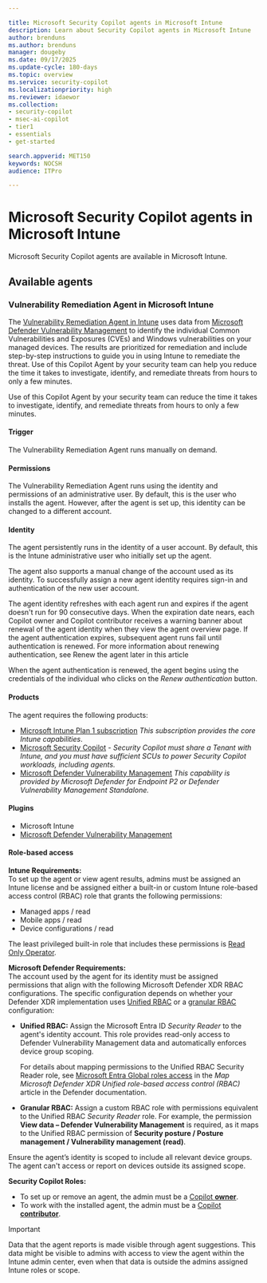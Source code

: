 ```yaml
---

title: Microsoft Security Copilot agents in Microsoft Intune
description: Learn about Security Copilot agents in Microsoft Intune
author: brenduns
ms.author: brenduns
manager: dougeby
ms.date: 09/17/2025
ms.update-cycle: 180-days
ms.topic: overview
ms.service: security-copilot
ms.localizationpriority: high
ms.reviewer: idaewor
ms.collection:
- security-copilot
- msec-ai-copilot
- tier1
- essentials
- get-started

search.appverid: MET150
keywords: NOCSH
audience: ITPro

---
```


# Microsoft Security Copilot agents in Microsoft Intune

Microsoft Security Copilot agents are available in Microsoft Intune.

## Available agents

### Vulnerability Remediation Agent in Microsoft Intune

The [Vulnerability Remediation Agent in Intune](../protect/vulnerability-remediation-agent.md) uses data from [Microsoft Defender Vulnerability Management](/defender-vulnerability-management/defender-vulnerability-management) to identify the individual Common Vulnerabilities and Exposures (CVEs) and Windows vulnerabilities on your managed devices. The results are prioritized for remediation and include step-by-step instructions to guide you in using Intune to remediate the threat. Use of this Copilot Agent by your security team can help you reduce the time it takes to investigate, identify, and remediate threats from hours to only a few minutes.

Use of this Copilot Agent by your security team can reduce the time it takes to investigate, identify, and remediate threats from hours to only a few minutes.

#### Trigger

The Vulnerability Remediation Agent runs manually on demand.

#### Permissions

The Vulnerability Remediation Agent runs using the identity and permissions of an administrative user. By default, this is the user who installs the agent. However, after the agent is set up, this identity can be changed to a different account.

#### Identity

The agent persistently runs in the identity of a user account. By default, this is the Intune administrative user who initially set up the agent.

The agent also supports a manual change of the account used as its identity. To successfully assign a new agent identity requires sign-in and authentication of the new user account.

The agent identity refreshes with each agent run and expires if the agent doesn't run for 90 consecutive days. When the expiration date nears, each Copilot owner and Copilot contributor receives a warning banner about renewal of the agent identity when they view the agent overview page. If the agent authentication expires, subsequent agent runs fail until authentication is renewed. For more information about renewing authentication, see Renew the agent later in this article

When the agent authentication is renewed, the agent begins using the credentials of the individual who clicks on the *Renew authentication* button.

#### Products

The agent requires the following products:

- [Microsoft Intune Plan 1 subscription](https://www.microsoft.com/security/business/microsoft-intune-pricing?msockid=2da59cedebdd644e10a289a7ea67657a) *This subscription provides the core Intune capabilities*.
- [Microsoft Security Copilot](/copilot/security/microsoft-security-copilot) - *Security Copilot must share a Tenant with Intune, and you must have sufficient SCUs to power Security Copilot workloads, including agents.*
- [Microsoft Defender Vulnerability Management](../protect/advanced-threat-protection.md) *This capability is provided by Microsoft Defender for Endpoint P2 or Defender Vulnerability Management Standalone.*

#### Plugins

- Microsoft Intune
- [Microsoft Defender Vulnerability Management](/defender-vulnerability-management/defender-vulnerability-management)

#### Role-based access
**Intune Requirements:**  
To set up the agent or view agent results, admins must be assigned an Intune license and be assigned either a built-in or custom Intune role-based access control (RBAC) role that grants the following permissions:

- Managed apps / read
- Mobile apps / read
- Device configurations / read

The least privileged built-in role that includes these permissions is [Read Only Operator](../fundamentals/role-based-access-control-reference.md#read-only-operator).

**Microsoft Defender Requirements:**  
The account used by the agent for its identity must be assigned permissions that align with the following Microsoft Defender XDR RBAC configurations. The specific configuration depends on whether your Defender XDR implementation uses [Unified RBAC](/defender-xdr/manage-rbac) or a [granular RBAC](/defender-endpoint/rbac) configuration:

- **Unified RBAC:** Assign the Microsoft Entra ID *Security Reader* to the agent's identity account. This role provides read-only access to Defender Vulnerability Management data and automatically enforces device group scoping.
  
  For details about mapping permissions to the Unified RBAC Security Reader role, see [Microsoft Entra Global roles access](/defender-xdr/compare-rbac-roles#microsoft-entra-global-roles-access) in the *Map Microsoft Defender XDR Unified role-based access control (RBAC)* article in the Defender documentation.

- **Granular RBAC:** Assign a custom RBAC role with permissions equivalent to the Unified RBAC *Security Reader* role. For example, the permission **View data – Defender Vulnerability Management** is required, as it maps to the Unified RBAC permission of **Security posture / Posture management / Vulnerability management (read)**.

Ensure the agent’s identity is scoped to include all relevant device groups. The agent can't access or report on devices outside its assigned scope.

**Security Copilot Roles:**  
- To set up or remove an agent, the admin must be a [Copilot **owner**](/copilot/security/authentication).
- To work with the installed agent, the admin must be a [Copilot **contributor**](/copilot/security/authentication).

<!--  
For an Intune administrator (admin) to successfully manage or use the Vulnerability Remediation Agent, they must be assigned the role-based access controls (RBAC) for Intune, Microsoft Defender, and Security Copilot as described in the following sections.

When assigning RBAC roles and permissions to admins to manage and use the agent, assign the least privileged built-in RBAC role or a custom role that includes the minimum permissions ￼required to complete their administrative tasks.

| Action | Microsoft Intune | Microsoft Defender | Security Copilot |
|--------|------------------|--------------------|------------------|
| **Set Up and Removal**        | Admin must be assigned an Intune license. Permissions (built-in or custom role) must include: <br><br> - Managed apps/read <br> - Mobile apps/read <br> - Device configurations/read <br><br>Least privileged Intune built-in role: [Read Only Operator](../fundamentals/role-based-access-control-reference.md#read-only-operator). | The admin must have permissions equal to the Microsoft Entra [Security reader](/defender-endpoint/prepare-deployment#role-based-access-control) role. | The admin must be a [Copilot owner](/copilot/security/authentication). |
| **Work with Installed Agent** | Admin must be assigned an Intune license. Permissions (built-in or custom role) must include: <br><br> - Managed apps/read <br> - Mobile apps/read <br> - Device configurations/read <br><br>Least privileged Intune built-in role: [Read Only Operator](../fundamentals/role-based-access-control-reference.md#read-only-operator). | The admin must have permissions equal to the Microsoft Entra [Security reader](/defender-endpoint/prepare-deployment#role-based-access-control) role. | The admin must be a [Copilot contributor](/copilot/security/authentication). |     --> 

> [!IMPORTANT]  
> Data that the agent reports is made visible through agent suggestions. This data might be visible to admins with access to view the agent within the Intune admin center, even when that data is outside the admins assigned Intune roles or scope.

